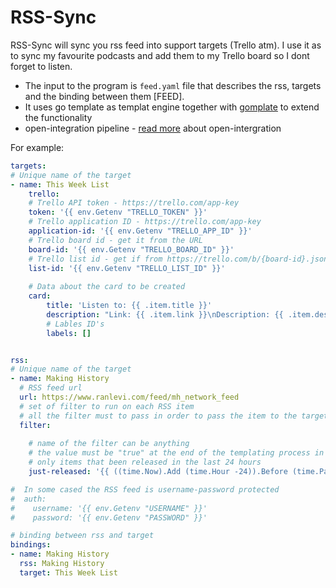 # RSS-Sync

RSS-Sync will sync you rss feed into support targets (Trello atm).
I use it as to sync my favourite podcasts and add them to my Trello board so I dont forget to listen.


* The input to the program is `feed.yaml` file that describes the rss, targets and the binding between them [FEED].
* It uses go template as templat engine together with [gomplate](https://docs.gomplate.ca/) to extend the functionality 
* open-integration pipeline - [read more](https://dev.to/olegsu/continuous-automation-with-open-integration-4f5a) about open-intergration 


For example:
```yaml
targets:
# Unique name of the target
- name: This Week List
    trello:
    # Trello API token - https://trello.com/app-key
    token: '{{ env.Getenv "TRELLO_TOKEN" }}'
    # Trello application ID - https://trello.com/app-key
    application-id: '{{ env.Getenv "TRELLO_APP_ID" }}'
    # Trello board id - get it from the URL
    board-id: '{{ env.Getenv "TRELLO_BOARD_ID" }}'
    # Trello list id - get if from https://trello.com/b/{board-id}.json
    list-id: '{{ env.Getenv "TRELLO_LIST_ID" }}'
    
    # Data about the card to be created
    card:
        title: 'Listen to: {{ .item.title }}'
        description: "Link: {{ .item.link }}\nDescription: {{ .item.description }}"
        # Lables ID's
        labels: []


rss:
# Unique name of the target
- name: Making History
  # RSS feed url 
  url: https://www.ranlevi.com/feed/mh_network_feed
  # set of filter to run on each RSS item
  # all the filter must to pass in order to pass the item to the target
  filter:
    
    # name of the filter can be anything
    # the value must be "true" at the end of the templating process in order to consider the filter as successful
    # only items that been released in the last 24 hours
    just-released: '{{ ((time.Now).Add (time.Hour -24)).Before (time.Parse "Mon, 02 Jan 2006 15:04:05 -0700" .item.published) }}'

#  In some cased the RSS feed is username-password protected  
#  auth:
#    username: '{{ env.Getenv "USERNAME" }}'
#    password: '{{ env.Getenv "PASSWORD" }}'    

# binding between rss and target 
bindings:
- name: Making History
  rss: Making History
  target: This Week List
```